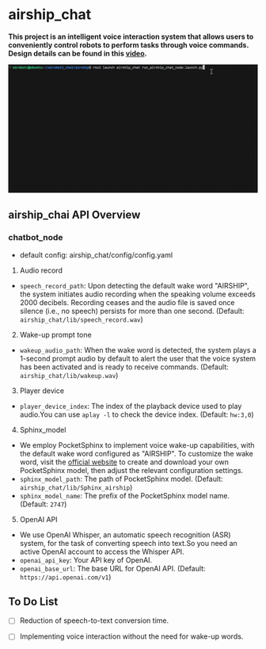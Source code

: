 # airship_chat
**This project is an intelligent voice interaction system that allows users to conveniently control robots to perform tasks through voice commands. Design details can be found in this [video](https://www.youtube.com/watch?v=ushMzCUC4-g).**

![](./doc/demo.gif)

## airship_chai API Overview
### chatbot_node
* default config: airship_chat/config/config.yaml
1. Audio record 
* `speech_record_path`: Upon detecting the default wake word "AIRSHIP", the system initiates audio recording when the speaking volume exceeds 2000 decibels. Recording ceases and the audio file is saved once silence (i.e., no speech) persists for more than one second. (Default: `airship_chat/lib/speech_record.wav`)
  
2. Wake-up prompt tone
* `wakeup_audio_path`: When the wake word is detected, the system plays a 1-second prompt audio by default to alert the user that the voice system has been activated and is ready to receive commands. (Default: `airship_chat/lib/wakeup.wav`) 
  
3. Player device
* `player_device_index`: The index of the playback device used to play audio.You can use `aplay -l` to check the device index. (Default: `hw:3,0`)

4. Sphinx_model
* We employ PocketSphinx to implement voice wake-up capabilities, with the default wake word configured as "AIRSHIP". To customize the wake word, visit the [official website](http://www.speech.cs.cmu.edu/tools/lmtool-new.html) to create and download your own PocketSphinx model, then adjust the relevant configuration settings.
* `sphinx_model_path`: The path of PocketSphinx model. (Default: `airship_chat/lib/Sphinx_airship`)
* `sphinx_model_name`: The prefix of the PocketSphinx model name. (Default: `2747`)
  
5. OpenAI API
* We use OpenAI Whisper, an automatic speech recognition (ASR) system, for the task of converting speech into text.So you need an active OpenAI account to access the Whisper API.
* `openai_api_key`: Your API key of OpenAI.
* `openai_base_url`: The base URL for OpenAI API. (Default: `https://api.openai.com/v1`)

## To Do List
- [ ]  Reduction of speech-to-text conversion time.
- [ ]  Implementing voice interaction without the need for wake-up words.

  

